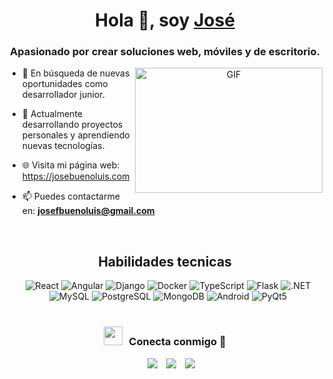<h1 align="center">Hola 👋, soy <a href="https://josebuenoluis.com" target="blank">
José</a></h1>
<h3 align="center">Apasionado por crear soluciones web, móviles y de escritorio.</h3>

<a target="_blank" align="center">
  <img align="right" top="500" height="200" width="300" alt="GIF" src="https://media.giphy.com/media/SWoSkN6DxTszqIKEqv/giphy.gif">
</a>

- 🔭 En búsqueda de nuevas oportunidades como desarrollador junior.

- 🌱 Actualmente desarrollando proyectos personales y aprendiendo nuevas tecnologías.

- 🌐 Visita mi página web: <a href="https://josebuenoluis.com" target="blank">https://josebuenoluis.com</a>

- 📫 Puedes contactarme en: **josefbuenoluis@gmail.com**

<br/>

<h2 align="center">Habilidades tecnicas</h2>
	<div align="center" class="icons-stack" style="margin-left:10px;">
			<img src="https://img.icons8.com/?size=50&id=asWSSTBrDlTW&format=png&color=000000" alt="React">
			<img src="https://img.icons8.com/?size=50&id=71257&format=png&color=000000" alt="Angular">	
			<img src="https://img.icons8.com/?size=50&id=LPmcJ9e0FU7K&format=png&color=000000" alt="Django">	
			<img src="https://img.icons8.com/?size=50&id=22813&format=png&color=000000" alt="Docker">	
			<img src="https://img.icons8.com/?size=50&id=nCj4PvnCO0tZ&format=png&color=000000" alt="TypeScript">	
			<img src="https://img.icons8.com/?size=50&id=MHcMYTljfKOr&format=png&color=000000" alt="Flask">
			<img src="https://img.icons8.com/?size=50&id=1BC75jFEBED6&format=png&color=000000" alt=".NET">
			<img src="https://img.icons8.com/?size=50&id=UFXRpPFebwa2&format=png&color=000000" alt="MySQL">
			<img src="https://img.icons8.com/?size=50&id=38561&format=png&color=000000" alt="PostgreSQL">
			<img src="https://img.icons8.com/?size=50&id=tBBf3P8HL0vR&format=png&color=000000" alt="MongoDB">
			<img src="https://img.icons8.com/?size=50&id=17836&format=png&color=000000" alt="Android">
			<img src="https://img.icons8.com/?size=50&id=47039&format=png&color=33CC2B" alt="PyQt5">
	</div>
<br/>
<h3 align="center" > <img src="https://media.giphy.com/media/iY8CRBdQXODJSCERIr/giphy.gif" width="30" height="30" style="margin-right: 10px;">Conecta conmigo 🤝 </h3>

<p align="center">

 <div align="center"  class="icons-social" style="margin-left: 10px;">
        <a style="margin-left: 10px;"  target="_blank" href="https://linkedin.com/in/josé-bueno-luis-8043a9264">
			<img src="https://img.icons8.com/doodle/40/000000/linkedin--v2.png"></a>
        <a style="margin-left: 10px;" target="_blank" href="https://github.com/josebuenoluis">
		<img src="https://img.icons8.com/doodle/40/000000/github--v1.png"></a>
	 <a style="margin-left: 10px;" target="_blank" href="https://josebuenoluis.com">
		<img src="https://img.icons8.com/40/2266EE/internet"></a>
      </div>

</p>

